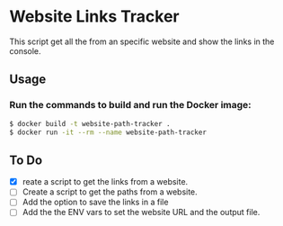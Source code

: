 # Website Links Tracker

This script get all the from an specific website and show the links in the console.

## Usage

### Run the commands to build and run the Docker image:

```bash
$ docker build -t website-path-tracker .
$ docker run -it --rm --name website-path-tracker
```

## To Do

- [x] reate a script to get the links from a website.
- [ ] Create a script to get the paths from a website.
- [ ] Add the option to save the links in a file
- [ ] Add the the ENV vars to set the website URL and the output file.

